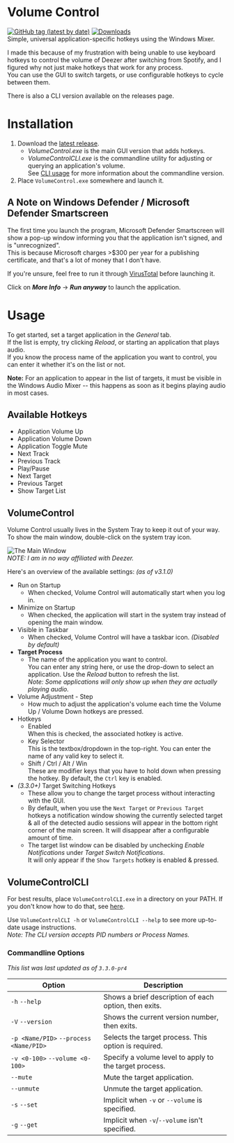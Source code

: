 # Volume Control
<a href="https://github.com/radj307/volume-control/releases"><img alt="GitHub tag (latest by date)" src="https://img.shields.io/github/v/tag/radj307/volume-control?color=e8e8e7&label=Latest%20Version&logo=github&logoColor=e8e8e7&style=for-the-badge"></a>
<a href="https://github.com/radj307/volume-control/releases"><img alt="Downloads" src="https://img.shields.io/github/downloads/radj307/volume-control/total?color=e8e8e7&logo=github&logoColor=e8e8e7&style=for-the-badge"></a>  
Simple, universal application-specific hotkeys using the Windows Mixer.  

I made this because of my frustration with being unable to use keyboard hotkeys to control the volume of Deezer after switching from Spotify, and I figured why not just make hotkeys that work for any process.  
You can use the GUI to switch targets, or use configurable hotkeys to cycle between them.  

There is also a CLI version available on the releases page.  

# Installation
 1. Download the [latest release](https://github.com/radj307/volume-control/releases).    
    - _VolumeControl.exe_ is the main GUI version that adds hotkeys.
    - _VolumeControlCLI.exe_ is the commandline utility for adjusting or querying an application's volume.  
      See [CLI usage](https://github.com/radj307/volume-control#volumecontrolcli) for more information about the commandline version.
 2. Place `VolumeControl.exe` somewhere and launch it.  

## A Note on Windows Defender / Microsoft Defender Smartscreen
The first time you launch the program, Microsoft Defender Smartscreen will show a pop-up window informing you that the application isn't signed, and is "unrecognized".  
This is because Microsoft charges >$300 per year for a publishing certificate, and that's a lot of money that I don't have.  

If you're unsure, feel free to run it through [VirusTotal](https://www.virustotal.com/gui/home/upload) before launching it.

Click on ___More Info___ -> ___Run anyway___ to launch the application.  

# Usage
To get started, set a target application in the _General_ tab.  
If the list is empty, try clicking _Reload_, or starting an application that plays audio.  
If you know the process name of the application you want to control, you can enter it whether it's on the list or not.

__Note:__ For an application to appear in the list of targets, it must be visible in the Windows Audio Mixer -- this happens as soon as it begins playing audio in most cases.


## Available Hotkeys

 - Application Volume Up
 - Application Volume Down
 - Application Toggle Mute
 - Next Track
 - Previous Track
 - Play/Pause
 - Next Target
 - Previous Target
 - Show Target List

## VolumeControl
Volume Control usually lives in the System Tray to keep it out of your way.  
To show the main window, double-click on the system tray icon.  

![The Main Window](https://i.imgur.com/Kp8qUeO.png)  
_NOTE: I am in no way affiliated with Deezer._

Here's an overview of the available settings:  _(as of v3.1.0)_

- Run on Startup  
  - When checked, Volume Control will automatically start when you log in.  
- Minimize on Startup  
  - When checked, the application will start in the system tray instead of opening the main window.  
- Visible in Taskbar  
  - When checked, Volume Control will have a taskbar icon. _(Disabled by default)_
- __Target Process__
  - The name of the application you want to control.  
    You can enter any string here, or use the drop-down to select an application. Use the _Reload_ button to refresh the list.  
    _Note: Some applications will only show up when they are actually playing audio._  
- Volume Adjustment - Step
  - How much to adjust the application's volume each time the Volume Up / Volume Down hotkeys are pressed.   
- Hotkeys
  - Enabled  
    When this is checked, the associated hotkey is active.
  - Key Selector  
    This is the textbox/dropdown in the top-right. You can enter the name of any valid key to select it.  
  - Shift / Ctrl / Alt / Win  
    These are modifier keys that you have to hold down when pressing the hotkey. By default, the `Ctrl` key is enabled.
- _(3.3.0+)_ Target Switching Hotkeys
  - These allow you to change the target process without interacting with the GUI.
  - By default, when you use the `Next Target` or `Previous Target` hotkeys a notification window showing the currently selected target & all of the detected audio sessions will appear in the bottom right corner of the main screen. It will disappear after a configurable amount of time.
  - The target list window can be disabled by unchecking _Enable Notifications_ under _Target Switch Notifications_.  
    It will only appear if the `Show Targets` hotkey is enabled & pressed.
  

## VolumeControlCLI
For best results, place `VolumeControlCLI.exe` in a directory on your PATH. If you don't know how to do that, see [here](https://stackoverflow.com/a/44272417/8705305).  

Use `VolumeControlCLI -h` or `VolumeControlCLI --help` to see more up-to-date usage instructions.  
_Note: The CLI version accepts PID numbers or Process Names._

### Commandline Options
_This list was last updated as of `3.3.0-pr4`_

| Option                                  | Description                                            |
|-----------------------------------------|--------------------------------------------------------|
| `-h`  `--help`                          | Shows a brief description of each option, then exits.  |
| `-V`  `--version`                       | Shows the current version number, then exits.          |
| `-p <Name/PID>`  `--process <Name/PID>` | Selects the target process. This option is required.   |
| `-v <0-100>`  `--volume <0-100>`        | Specify a volume level to apply to the target process. |
| `--mute`                                |  Mute the target application.                          |
| `--unmute`                              | Unmute the target application.                         |
| `-s`  `--set`                           | Implicit when `-v` or `--volume` is specified.         |
| `-g`  `--get`                           | Implicit when `-v`/`--volume` isn't specified.         |
